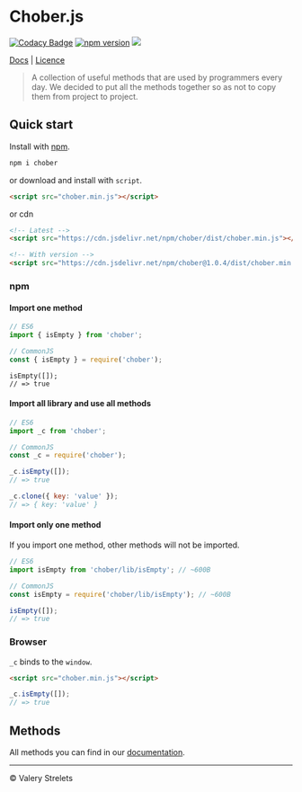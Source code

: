 # Chober.js
[![Codacy Badge](https://api.codacy.com/project/badge/Grade/0284a7a536b44fd4beeed40879aa7093)](https://app.codacy.com/app/BrooonS/chober?utm_source=github.com&utm_medium=referral&utm_content=BrooonS/chober&utm_campaign=Badge_Grade_Dashboard)
[![npm version](https://badge.fury.io/js/chober.svg)](https://brooons.github.io/chober/)
[![](https://data.jsdelivr.com/v1/package/npm/chober/badge)](https://www.jsdelivr.com/package/npm/chober)

[Docs](https://brooons.github.io/chober/) | [Licence](https://github.com/BrooonS/chober/blob/master/LICENSE)

> A collection of useful methods that are used by programmers every day. We decided to put all the methods together so as not to copy them from project to project.

## Quick start

Install with [npm](https://www.npmjs.com/package/chober).

```sh
npm i chober
```

or download and install with `script`.

```html
<script src="chober.min.js"></script>
```

or cdn

```html
<!-- Latest -->
<script src="https://cdn.jsdelivr.net/npm/chober/dist/chober.min.js"></script>

<!-- With version -->
<script src="https://cdn.jsdelivr.net/npm/chober@1.0.4/dist/chober.min.js"></script>
```

### npm

#### Import one method

```js
// ES6
import { isEmpty } from 'chober';
```

```js
// CommonJS
const { isEmpty } = require('chober');
```

```JS
isEmpty([]);
// => true
```

#### Import all library and use all methods

```js
// ES6
import _c from 'chober';
```

```js
// CommonJS
const _c = require('chober');
```

```js
_c.isEmpty([]);
// => true

_c.clone({ key: 'value' });
// => { key: 'value' }
```

#### Import only one method

If you import one method, other methods will not be imported.

```js
// ES6
import isEmpty from 'chober/lib/isEmpty'; // ~600B
```

```js
// CommonJS
const isEmpty = require('chober/lib/isEmpty'); // ~600B
```

```js
isEmpty([]);
// => true
```

### Browser

`_c` binds to the `window`.

```html
<script src="chober.min.js"></script>
```

```js
_c.isEmpty([]);
// => true
```

## Methods

All methods you can find in our [documentation](https://brooons.github.io/chober/).

---

&copy; Valery Strelets
